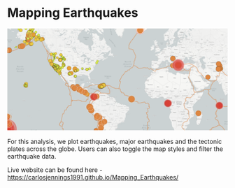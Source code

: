 # Mapping Earthquakes

<img src="https://github.com/carlosjennings1991/Mapping_Earthquakes/blob/main/map%20screenshot.png">

For this analysis, we plot earthquakes, major earthquakes and the tectonic plates across the globe. Users can also toggle the map styles and filter the earthquake data. 

Live website can be found here - https://carlosjennings1991.github.io/Mapping_Earthquakes/
